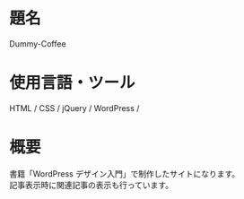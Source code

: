 # 題名

Dummy-Coffee

# 使用言語・ツール

HTML / CSS / jQuery / WordPress /


# 概要

書籍「WordPress デザイン入門」で制作したサイトになります。<br>
記事表示時に関連記事の表示も行っています。
